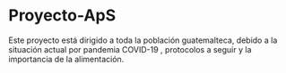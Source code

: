 # Proyecto-ApS
Este proyecto está dirigido a toda la población guatemalteca, debido a la situación actual por pandemia COVID-19 , protocolos a seguir y la importancia de la alimentación.

